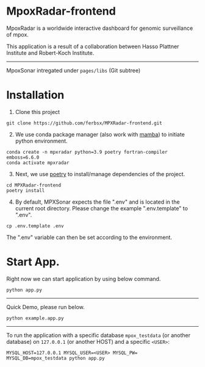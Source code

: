 # MpoxRadar-frontend
MpoxRadar is a worldwide interactive dashboard for genomic surveillance of mpox. 

This application is a result of a collaboration between Hasso Plattner Institute and Robert-Koch Institute. 

-------

MpoxSonar intregated under `pages/libs` (Git subtree)

# Installation
1. Clone this project
```
git clone https://github.com/ferbsx/MPXRadar-frontend.git
```
2. We use conda package manager (also work with [mamba](https://mamba.readthedocs.io/en/latest/installation.html)) to initiate python environment.
```
conda create -n mpxradar python=3.9 poetry fortran-compiler emboss=6.6.0
conda activate mpxradar
```
3. Next, we use [poetry](https://python-poetry.org/docs/basic-usage/) to install/manage dependencies of the project.
```
cd MPXRadar-frontend
poetry install
```
4. By default, MPXSonar expects the file ".env" and is located in the current root directory. Please change the example ".env.template" to ".env".
```
cp .env.template .env
```
The ".env" variable can then be set according to the environment.

# Start App.

Right now we can start application by using below command.
```
python app.py
```

----

Quick Demo, please run below.
```
python example.app.py
```


----

To run the application with a specific database ```mpox_testdata``` (or another database) on ```127.0.0.1``` (or another HOST) and a specific ```<USER>```:
```
MYSQL_HOST=127.0.0.1 MYSQL_USER=<USER> MYSQL_PW= MYSQL_DB=mpox_testdata python app.py
```
